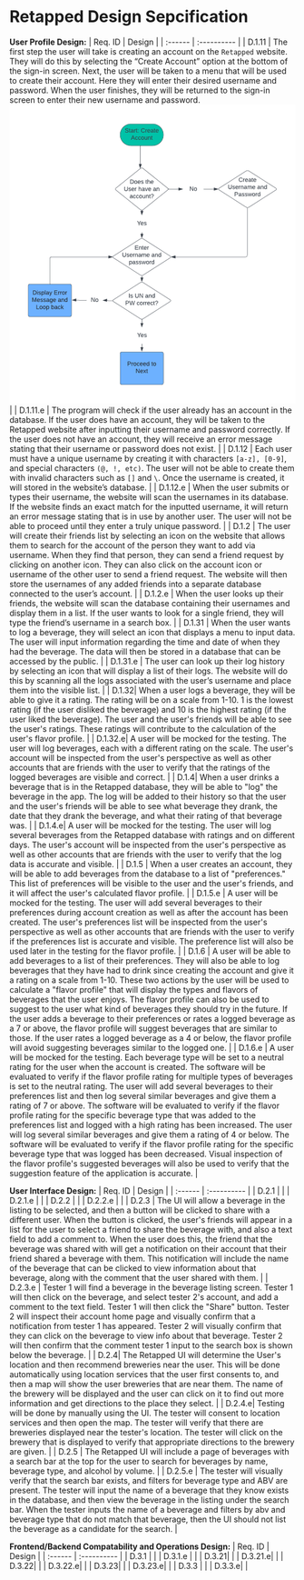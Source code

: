 # Retapped Design Sepcification

**User Profile Design:**
| Req. ID | Design |
| :------ | :---------- |
| D.1.11 | The first step the user will take is creating an account on the `Retapped` website. They will do this by selecting the “Create Account” option at the bottom of the sign-in screen. Next, the user will be taken to a menu that will be used to create their account. Here they will enter their desired username and password. When the user finishes, they will be returned to the sign-in screen to enter their new username and password. ![Account Creation Flowchart](https://github.com/beertracker/Retapped/blob/requirementsTesting/Deliverable/Account%20creation%20flowchart.png) |
| D.1.11.e | The program will check if the user already has an account in the database. If the user does have an account, they will be taken to the Retapped website after inputting their username and password correctly. If the user does not have an account, they will receive an error message stating that their username or password does not exist. |
| D.1.12 | Each user must have a unique username by creating it with characters `[a-z], [0-9]`, and special characters `(@, !, etc)`. The user will not be able to create them with invalid characters such as `[]` and `\`. Once the username is created, it will stored in the website’s database. |
| D.1.12.e | When the user submits or types their username, the website will scan the usernames in its database. If the website finds an exact match for the inputted username, it will return an error message stating that is in use by another user. The user will not be able to proceed until they enter a truly unique password. |
| D.1.2 | The user will create their friends list by selecting an icon on the website that allows them to search for the account of the person they want to add via username. When they find that person, they can send a friend request by clicking on another icon. They can also click on the account icon or username of the other user to send a friend request. The website will then store the usernames of any added friends into a separate database connected to the user’s account. |
| D.1.2.e | When the user looks up their friends, the website will scan the database containing their usernames and display them in a list. If the user wants to look for a single friend, they will type the friend’s username in a search box. |
| D.1.31 | When the user wants to log a beverage, they will select an icon that displays a menu to input data. The user will input information regarding the time and date of when they had the beverage. The data will then be stored in a database that can be accessed by the public. |
| D.1.31.e | The user can look up their log history by selecting an icon that will display a list of their logs. The website will do this by scanning all the logs associated with the user’s username and place them into the visible list. |
| D.1.32| When a user logs a beverage, they will be able to give it a rating. The rating will be on a scale from 1-10. 1 is the lowest rating (if the user disliked the beverage) and 10 is the highest rating (if the user liked the beverage). The user and the user's friends will be able to see the user's ratings. These ratings will contribute to the calculation of the user's flavor profile. |
| D.1.32.e| A user will be mocked for the testing. The user will log beverages, each with a different rating on the scale. The user's account will be inspected from the user's perspective as well as other accounts that are friends with the user to verify that the ratings of the logged beverages are visible and correct. |
| D.1.4| When a user drinks a beverage that is in the Retapped database, they will be able to "log" the beverage in the app. The log will be added to their history so that the user and the user's friends will be able to see what beverage they drank, the date that they drank the beverage, and what their rating of that beverage was. |
| D.1.4.e| A user will be mocked for the testing. The user will log several beverages from the Retapped database with ratings and on different days. The user's account will be inspected from the user's perspective as well as other accounts that are friends with the user to verify that the log data is accurate and visible. |
| D.1.5 | When a user creates an account, they will be able to add beverages from the database to a list of "preferences." This list of preferences will be visible to the user and the user's friends, and it will affect the user's calculated flavor profile. |
| D.1.5.e | A user will be mocked for the testing. The user will add several beverages to their preferences during account creation as well as after the account has been created. The user's preferences list will be inspected from the user's perspective as well as other accounts that are friends with the user to verify if the preferences list is accurate and visible. The preference list will also be used later in the testing for the flavor profile.  |
| D.1.6 | A user will be able to add beverages to a list of their preferences. They will also be able to log beverages that they have had to drink since creating the account and give it a rating on a scale from 1-10. These two actions by the user will be used to calculate a "flavor profile" that will display the types and flavors of beverages that the user enjoys. The flavor profile can also be used to suggest to the user what kind of beverages they should try in the future. If the user adds a beverage to their preferences or rates a logged beverage as a 7 or above, the flavor profile will suggest beverages that are similar to those. If the user rates a logged beverage as a 4 or below, the flavor profile will avoid suggesting beverages similar to the logged one. |
| D.1.6.e | A user will be mocked for the testing. Each beverage type will be set to a neutral rating for the user when the account is created. The software will be evaluated to verify if the flavor profile rating for multiple types of beverages is set to the neutral rating. The user will add several beverages to their preferences list and then log several similar beverages and give them a rating of 7 or above. The software will be evaluated to verify if the flavor profile rating for the specific beverage type that was added to the preferences list and logged with a high rating has been increased. The user will log several similar beverages and give them a rating of 4 or below. The software will be evaluated to verify if the flavor profile rating for the specific beverage type that was logged has been decreased. Visual inspection of the flavor profile's suggested beverages will also be used to verify that the suggestion feature of the application is accurate. |


**User Interface Design:**
| Req. ID | Design |
| :------ | :---------- |
| D.2.1 |  |
| D.2.1.e |  |
| D.2.2 |  |
| D.2.2.e |  |
| D.2.3 | The UI will allow a beverage in the listing to be selected, and then a button will be clicked to share with a different user. When the button is clicked, the user's friends will appear in a list for the user to select a friend to share the beverage with, and also a text field to add a comment to. When the user does this, the friend that the beverage was shared with will get a notification on their account that their friend shared a beverage with them. This notification will include the name of the beverage that can be clicked to view information about that beverage, along with the comment that the user shared with them. |
| D.2.3.e | Tester 1 will find a beverage in the beverage listing screen. Tester 1 will then click on the beverage, and select tester 2's account, and add a comment to the text field. Tester 1 will then click the "Share" button. Tester 2 will inspect their account home page and visually confirm that a notification from tester 1 has appeared. Tester 2 will visually confirm that they can click on the beverage to view info about that beverage. Tester 2 will then confirm that the comment tester 1 input to the search box is shown below the beverage. |
| D.2.4| The Retapped UI will determine the User's location and then recommend breweries near the user. This will be done automatically using location services that the user first consents to, and then a map will show the user breweries that are near them. The name of the brewery will be displayed and the user can click on it to find out more information and get directions to the place they select. |
| D.2.4.e| Testing will be done by manually using the UI. The tester will consent to location services and then open the map. The tester will verify that there are breweries displayed near the tester's location. The tester will click on the brewery that is displayed to verify that appropriate directions to the brewery are given. |
| D.2.5 | The Retapped UI will include a page of beverages with a search bar at the top for the user to search for beverages by name, beverage type, and alcohol by volume. |
| D.2.5.e | The tester will visually verify that the search bar exists, and filters for beverage type and ABV are present. The tester will input the name of a beverage that they know exists in the database, and then view the beverage in the listing under the search bar. When the tester inputs the name of a beverage and filters by abv and beverage type that do not match that beverage, then the UI should not list the beverage as a candidate for the search. |

**Frontend/Backend Compatability and Operations Design:**
| Req. ID | Design |
| :------ | :---------- |
| D.3.1 |  |
| D.3.1.e |  |
| D.3.21|  |
| D.3.21.e|  |
| D.3.22|  | 
| D.3.22.e|  |
| D.3.23|  |
| D.3.23.e|  |
| D.3.3 |  |
| D.3.3.e|  |
